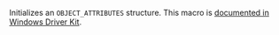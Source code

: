 Initializes an `OBJECT_ATTRIBUTES` structure. This macro is [documented in Windows Driver Kit](https://learn.microsoft.com/en-us/windows/win32/api/ntdef/nf-ntdef-initializeobjectattributes).
